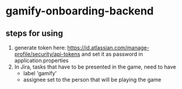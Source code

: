 # gamify-onboarding-backend

## steps for using
1. generate token here:
  https://id.atlassian.com/manage-profile/security/api-tokens
  and set it as password in application.properties
2. In Jira, tasks that have to be presented in the game, need to have
   - label 'gamify'
   - assignee set to the person that will be playing the game